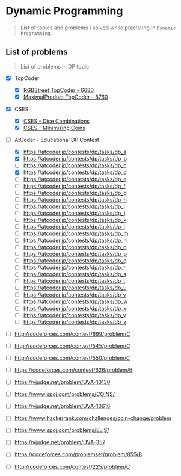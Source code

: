 # Dynamic Programming
> List of topics and problems I solved while practicing in `Dynamic Programming`


## List of problems
> List of problems in DP topic

- [x] TopCoder 
  - [x] [RGBStreet TopCoder - 6680](https://vjudge.net/problem/TopCoder-6680)
  - [x] [MaximalProduct TopCoder - 8760](https://vjudge.net/problem/TopCoder-8760)
- [x] CSES
  - [x] [CSES - Dice Combinations](https://cses.fi/problemset/task/1633)
  - [x] [CSES - Minimizing Coins](https://cses.fi/problemset/task/1634)

- [ ] AtCoder - Educational DP Contest
  - [x] https://atcoder.jp/contests/dp/tasks/dp_a
  - [x] https://atcoder.jp/contests/dp/tasks/dp_b
  - [ ] https://atcoder.jp/contests/dp/tasks/dp_c
  - [x] https://atcoder.jp/contests/dp/tasks/dp_d
  - [ ] https://atcoder.jp/contests/dp/tasks/dp_e
  - [ ] https://atcoder.jp/contests/dp/tasks/dp_f
  - [ ] https://atcoder.jp/contests/dp/tasks/dp_g
  - [ ] https://atcoder.jp/contests/dp/tasks/dp_h
  - [ ] https://atcoder.jp/contests/dp/tasks/dp_i
  - [ ] https://atcoder.jp/contests/dp/tasks/dp_j
  - [ ] https://atcoder.jp/contests/dp/tasks/dp_k
  - [ ] https://atcoder.jp/contests/dp/tasks/dp_l
  - [ ] https://atcoder.jp/contests/dp/tasks/dp_m
  - [ ] https://atcoder.jp/contests/dp/tasks/dp_n
  - [ ] https://atcoder.jp/contests/dp/tasks/dp_o
  - [ ] https://atcoder.jp/contests/dp/tasks/dp_p
  - [ ] https://atcoder.jp/contests/dp/tasks/dp_q
  - [ ] https://atcoder.jp/contests/dp/tasks/dp_r
  - [ ] https://atcoder.jp/contests/dp/tasks/dp_s
  - [ ] https://atcoder.jp/contests/dp/tasks/dp_t
  - [ ] https://atcoder.jp/contests/dp/tasks/dp_u
  - [ ] https://atcoder.jp/contests/dp/tasks/dp_v
  - [ ] https://atcoder.jp/contests/dp/tasks/dp_w
  - [ ] https://atcoder.jp/contests/dp/tasks/dp_x
  - [ ] https://atcoder.jp/contests/dp/tasks/dp_y
  - [ ] https://atcoder.jp/contests/dp/tasks/dp_z

- [ ] http://codeforces.com/contest/699/problem/C
- [ ] http://codeforces.com/contest/545/problem/C
- [ ] http://codeforces.com/contest/550/problem/C
- [ ] https://codeforces.com/contest/626/problem/B
- [ ] https://vjudge.net/problem/UVA-10130
- [ ] https://www.spoj.com/problems/COINS/
- [ ] https://vjudge.net/problem/UVA-10616
- [ ] https://www.hackerrank.com/challenges/coin-change/problem
- [ ] https://www.spoj.com/problems/ELIS/
- [ ] https://vjudge.net/problem/UVA-357
- [ ] https://codeforces.com/problemset/problem/855/B
- [ ] http://codeforces.com/contest/225/problem/C

